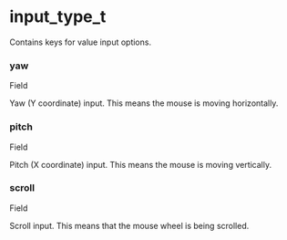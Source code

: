 # input\_type\_t

Contains keys for value input options.

### yaw﻿ <a href="#yaw" id="yaw"></a>

Field

Yaw (Y coordinate) input. This means the mouse is moving horizontally.

### pitch﻿ <a href="#pitch" id="pitch"></a>

Field

Pitch (X coordinate) input. This means the mouse is moving vertically.

### scroll﻿ <a href="#scroll" id="scroll"></a>

Field

Scroll input. This means that the mouse wheel is being scrolled.
